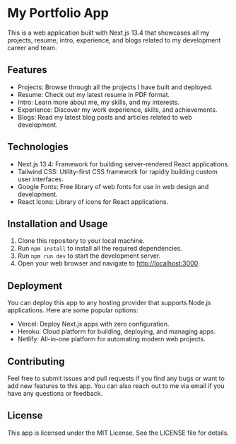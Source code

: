 # My Portfolio App

This is a web application built with Next.js 13.4 that showcases all my projects, resume, intro, experience, and blogs related to my development career and team.

## Features

- Projects: Browse through all the projects I have built and deployed.
- Resume: Check out my latest resume in PDF format.
- Intro: Learn more about me, my skills, and my interests.
- Experience: Discover my work experience, skills, and achievements.
- Blogs: Read my latest blog posts and articles related to web development.

## Technologies

- Next.js 13.4: Framework for building server-rendered React applications.
- Tailwind CSS: Utility-first CSS framework for rapidly building custom user interfaces.
- Google Fonts: Free library of web fonts for use in web design and development.
- React Icons: Library of icons for React applications.

## Installation and Usage

1. Clone this repository to your local machine.
2. Run `npm install` to install all the required dependencies.
3. Run `npm run dev` to start the development server.
4. Open your web browser and navigate to <http://localhost:3000>.

## Deployment

You can deploy this app to any hosting provider that supports Node.js applications. Here are some popular options:

- Vercel: Deploy Next.js apps with zero configuration.
- Heroku: Cloud platform for building, deploying, and managing apps.
- Netlify: All-in-one platform for automating modern web projects.

## Contributing

Feel free to submit issues and pull requests if you find any bugs or want to add new features to this app. You can also reach out to me via email if you have any questions or feedback.

## License

This app is licensed under the MIT License. See the LICENSE file for details.
